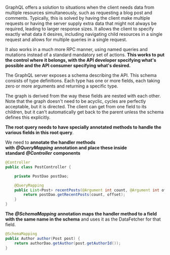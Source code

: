 GraphQL offers a solution to situations when the client needs data from multiple resources simultaneously, such as requesting a blog post and comments. Typically, this is solved by having the client make multiple requests or having the server supply extra data that might not always be required, leading to larger response sizes. It allows the client to specify exactly what data it desires, including navigating child resources in a single request and allows for multiple queries in a single request.

It also works in a much more RPC manner, using named queries and mutations instead of a standard mandatory set of actions. **This works to put the control where it belongs, with the API developer specifying what's possible and the API consumer specifying what's desired.**

The GraphQL server exposes a schema describing the API. This schema consists of type definitions. Each type has one or more fields, each taking zero or more arguments and returning a specific type.

The graph is derived from the way these fields are nested with each other. Note that the graph doesn't need to be acyclic, cycles are perfectly acceptable, but it is directed. The client can get from one field to its children, but it can't automatically get back to the parent unless the schema defines this explicitly.

**The root query needs to have specially annotated methods to handle the various fields in this root query**.

We need to **annotate the handler methods with** _**@QueryMapping**_ **annotation and place these inside standard** _**@Controller**_ **components**

```Java
@Controller
public class PostController {

    private PostDao postDao;

    @QueryMapping
    public List<Post> recentPosts(@Argument int count, @Argument int offset) {
        return postDao.getRecentPosts(count, offset);
    }
}
```

**The** _**@SchemaMapping**_ **annotation maps the handler method to a field with the same name in the schema** and uses it as the DataFetcher for that field.

```Java
@SchemaMapping
public Author author(Post post) {
    return authorDao.getAuthor(post.getAuthorId());
}
```